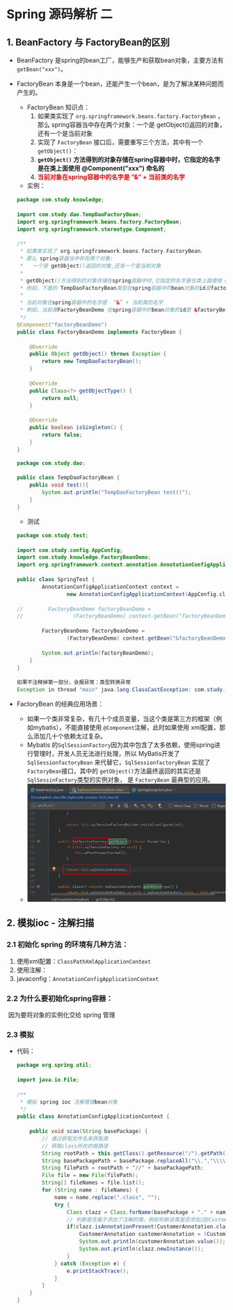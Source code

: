 # Spring 源码解析 二

## 1. BeanFactory 与 FactoryBean的区别

- BeanFactory 是spring的bean工厂，能够生产和获取bean对象，主要方法有`getBean("xxx")`。

- FactoryBean 本身是一个bean，还能产生一个bean，是为了解决某种问题而产生的。

  - FactoryBean 知识点：
    1. 如果类实现了 `org.springframework.beans.factory.FactoryBean` ，那么 spring容器当中存在两个对象：一个是 getObject()返回的对象，还有一个是当前对象
    2. 实现了 `FactoryBean` 接口后，需要重写三个方法，其中有一个 `getObject()`：
    3. **`getObject()` 方法得到的对象存储在spring容器中时，它指定的名字是在类上面使用 @Component("xxx") 命名的**
    4. **<font color=red>当前对象在spring容器中的名字是  “&” + 当前类的名字</font>**
  - 实例：

  ```java
  package com.study.knowledge;
  
  import com.study.dao.TempDaoFactoryBean;
  import org.springframework.beans.factory.FactoryBean;
  import org.springframework.stereotype.Component;
  
  /**
   * 如果类实现了 org.springframework.beans.factory.FactoryBean,
   * 那么 spring容器当中存在两个对象:
   *   一个是 getObject()返回的对象,还有一个是当前对象
   *
   * getObject()方法得到的对象存储在spring容器中时,它指定的名字是在类上面使用 @Component("xxx") 命名的
   * 例如，下面的 TempDaoFactoryBean类型在spring容器中的bean对象的id是factoryBeanDemo
   *
   * 当前对象在spring容器中的名字是  “&” + 当前类的名字
   * 例如，当前类FactoryBeanDemo 在spring容器中的bean对象的id是 &factoryBeanDemo
   */
  @Component("factoryBeanDemo")
  public class FactoryBeanDemo implements FactoryBean {
  
      @Override
      public Object getObject() throws Exception {
          return new TempDaoFactoryBean();
      }
      
      @Override
      public Class<?> getObjectType() {
          return null;
      }
      
      @Override
      public boolean isSingleton() {
          return false;
      }
  }
  ```

  ```java
  package com.study.dao;
  
  public class TempDaoFactoryBean {
      public void test(){
          System.out.println("TempDaoFactoryBean test()");
      }
  }
  ```

  - 测试

  ```java
  package com.study.test;
  
  import com.study.config.AppConfig;
  import com.study.knowledge.FactoryBeanDemo;
  import org.springframework.context.annotation.AnnotationConfigApplicationContext;
  
  public class SpringTest {
          AnnotationConfigApplicationContext context =
                  new AnnotationConfigApplicationContext(AppConfig.class);
      
  //        FactoryBeanDemo factoryBeanDemo =
  //                (FactoryBeanDemo) context.getBean("factoryBeanDemo");
      
          FactoryBeanDemo factoryBeanDemo =
                  (FactoryBeanDemo) context.getBean("&factoryBeanDemo");
      
          System.out.println(factoryBeanDemo);
      }
  }
  
  如果不注释掉第一部分，会报异常：类型转换异常
  Exception in thread "main" java.lang.ClassCastException: com.study.dao.TempDaoFactoryBean cannot be cast to com.study.knowledge.FactoryBeanDemo
  ```

- FactoryBean 的经典应用场景：
  - 如果一个类非常复杂，有几十个成员变量，当这个类是第三方的框架（例如mybatis），不能直接使用 `@Component`注解，此时如果使用 xml配置，那么添加几十个依赖太过复杂。
  - Mybatis 的`SqlSessionFactory`因为其中包含了太多依赖，使用spring进行管理时，开发人员无法进行处理，所以 MyBatis开发了 `SqlSessionfactoryBean` 来代替它，`SqlSessionfactoryBean` 实现了 `FactoryBean`接口，其中的 `getObject()`方法最终返回的其实还是`SqlSessinFactory`类型的实例对象， 是 `FactoryBean` 最典型的应用。
  - ![](images\mybatis的SqlSessionFactoryBean实现原理.png)





## 2. 模拟ioc - 注解扫描

### 2.1 初始化 spring 的环境有几种方法：

1. 使用xml配置：`ClassPathXmlApplicationContext`
2. 使用注解：
3. javaconfig：`AnnotationConfigApplicationContext`

### 2.2 为什么要初始化spring容器：

​	因为要将对象的实例化交给 spring 管理

### 2.3 模拟

- 代码：

  ```java
  package org.spring.util;
  
  import java.io.File;
  
  /**
   * 模拟 spring ioc 注解管理bean对象
   */
  public class AnnotationConfigApplicationContext {
  
      public void scan(String basePackage) {
          // 通过获取文件名来获取类
          // 获取class所在的根路径
          String rootPath = this.getClass().getResource("/").getPath();
          String basePackagePath = basePackage.replaceAll("\\.","\\\\");
          String filePath = rootPath + "//" + basePackagePath;
          File file = new File(filePath);
          String[] fileNames = file.list();
          for (String name : fileNames) {
              name = name.replace(".class", "");
              try {
                  Class clazz = Class.forName(basePackage + "." + name);
                  // 判断是否属于添加了注解的类，例如判断该类是否添加过@CustomerAnnotation
                  if(clazz.isAnnotationPresent(CustomerAnnotation.class)) {
                      CustomerAnnotation customerAnnotation = (CustomerAnnotation) clazz.getAnnotation(CustomerAnnotation.class);
                      System.out.println(customerAnnotation.value());
                      System.out.println(clazz.newInstance());
                  }
              } catch (Exception e) {
                  e.printStackTrace();
              }
          }
      }
  }
  ```

